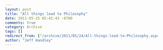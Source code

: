 ```yaml
---
layout: post
title: "All things lead to Philosophy"
date: 2011-05-25 05:41:43 -0700
comments: true
category: Archive
tags: []
redirect_from: ["/archive/2011/05/24/All-things-lead-to-Philosophy.aspx/", "/archive/2011/05/24/all-things-lead-to-philosophy.aspx"]
author: "Jeff Handley"
---
```


